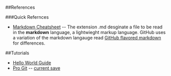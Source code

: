 ##References

###Quick Refernces

- [Markdown Cheatsheet](https://github.com/adam-p/markdown-here/wiki/Markdown-Cheatsheet)
--
The extension .md desginate a file to be read in the **markdown** language, a lightwieght markup language. GitHub uses a variation of the markdown langauge read [GitHub flavored markdown](https://help.github.com/articles/github-flavored-markdown/) for differences.


##Tutorials

- [Hello World Guide](http://guides.github.com/activities/hello-world)
- [Pro Git](https://git-scm.com/book/en/v2)
-- [current save <time>](https://git-scm.com/book/en/v2/Git-Basics-Getting-a-Git-Repository)
